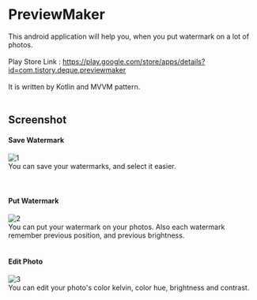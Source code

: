 # PreviewMaker
This android application will help you, when you put watermark on a lot of photos.
<br>
<br>
Play Store Link : https://play.google.com/store/apps/details?id=com.tistory.deque.previewmaker
<br>
<br>
It is written by Kotlin and MVVM pattern.
<br>
<br>

## Screenshot

#### Save Watermark
![1](https://user-images.githubusercontent.com/26534434/54178492-58ce0700-44d9-11e9-8c30-46fe10258c5d.jpg)
<br>
You can save your watermarks, and select it easier.  
<br>
<br>

#### Put Watermark
![2](https://user-images.githubusercontent.com/26534434/54178493-58ce0700-44d9-11e9-9ecf-06ee8b600270.jpg)
<br>
You can put your watermark on your photos. 
Also each watermark remember previous position, and previous brightness. 
<br>
<br>

#### Edit Photo
![3](https://user-images.githubusercontent.com/26534434/54178495-59669d80-44d9-11e9-8264-ec3f326c4ac4.jpg)
<br>
You can edit your photo's color kelvin, color hue, brightness and contrast.
<br>
<br>


